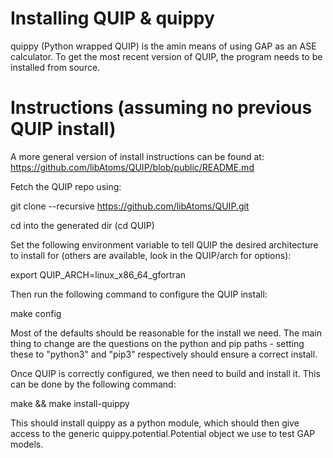 # Installing QUIP & quippy

quippy (Python wrapped QUIP) is the amin means of using GAP as an ASE calculator. To get the most recent version of QUIP, the program needs to be installed from source.


# Instructions (assuming no previous QUIP install)
A more general version of install instructions can be found at: https://github.com/libAtoms/QUIP/blob/public/README.md


Fetch the QUIP repo using:

git clone --recursive https://github.com/libAtoms/QUIP.git

cd into the generated dir (cd QUIP)

Set the following environment variable to tell QUIP the desired architecture to install for (others are available, look in the QUIP/arch for options):

export QUIP_ARCH=linux_x86_64_gfortran

Then run the following command to configure the QUIP install:

make config

Most of the defaults should be reasonable for the install we need. The main thing to change are the questions on the python and pip paths - setting these to "python3" and "pip3" respectively should ensure a correct install.

Once QUIP is correctly configured, we then need to build and install it. This can be done by the following command:

make && make install-quippy

This should install quippy as a python module, which should then give access to the generic quippy.potential.Potential object we use to test GAP models.

